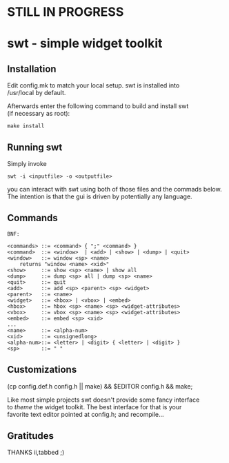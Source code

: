 # STILL IN PROGRESS

swt - simple widget toolkit
===========================

Installation
------------
Edit config.mk to match your local setup. swt is installed into  
/usr/local by default.   

Afterwards enter the following command to build and install swt  
(if necessary as root): 

    make install 


Running swt
-----------
Simply invoke  

	swt -i <inputfile> -o <outputfile>

you can interact with swt using both of those files and the commads below.  
The intention is that the gui is driven by potentially any language.  

Commands
--------

	BNF:

	<commands> ::= <command> { ";" <command> }  
	<command>  ::= <window>  | <add> | <show> | <dump> | <quit>  
	<window>   ::= window <sp> <name>  
		returns "window <name> <xid>"  
	<show>     ::= show <sp> <name> | show all  
	<dump>     ::= dump <sp> all | dump <sp> <name>  
	<quit>     ::= quit  
	<add>      ::= add <sp> <parent> <sp> <widget>  
	<parent>   ::= <name>  
	<widget>   ::= <hbox> | <vbox> | <embed>  
	<hbox>     ::= hbox <sp> <name> <sp> <widget-attributes>  
	<vbox>     ::= vbox <sp> <name> <sp> <widget-attributes>  
	<embed>    ::= embed <sp> <xid>  
	...
	<name>     ::= <alpha-num>  
	<xid>      ::= <unsignedlong>  
	<alpha-num>::= <letter> | <digit> { <letter> | <digit> }  
	<sp>       ::= " "  

Customizations
--------------
(cp config.def.h config.h || make) && $EDITOR config.h && make;

Like most simple projects swt doesn't provide some fancy interface  
to *theme* the widget toolkit.  The best interface for that is your  
favorite text editor pointed at config.h; and recompile...  

Gratitudes
----------
THANKS ii,tabbed ;)

